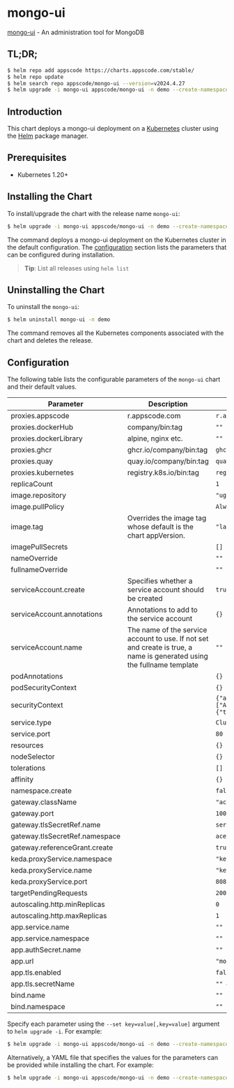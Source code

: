 # mongo-ui

[mongo-ui](https://github.com/kubedb/mongo-gui) - An administration tool for MongoDB

## TL;DR;

```bash
$ helm repo add appscode https://charts.appscode.com/stable/
$ helm repo update
$ helm search repo appscode/mongo-ui --version=v2024.4.27
$ helm upgrade -i mongo-ui appscode/mongo-ui -n demo --create-namespace --version=v2024.4.27
```

## Introduction

This chart deploys a mongo-ui deployment on a [Kubernetes](http://kubernetes.io) cluster using the [Helm](https://helm.sh) package manager.

## Prerequisites

- Kubernetes 1.20+

## Installing the Chart

To install/upgrade the chart with the release name `mongo-ui`:

```bash
$ helm upgrade -i mongo-ui appscode/mongo-ui -n demo --create-namespace --version=v2024.4.27
```

The command deploys a mongo-ui deployment on the Kubernetes cluster in the default configuration. The [configuration](#configuration) section lists the parameters that can be configured during installation.

> **Tip**: List all releases using `helm list`

## Uninstalling the Chart

To uninstall the `mongo-ui`:

```bash
$ helm uninstall mongo-ui -n demo
```

The command removes all the Kubernetes components associated with the chart and deletes the release.

## Configuration

The following table lists the configurable parameters of the `mongo-ui` chart and their default values.

|           Parameter            |                                                      Description                                                       |                                                                                            Default                                                                                             |
|--------------------------------|------------------------------------------------------------------------------------------------------------------------|------------------------------------------------------------------------------------------------------------------------------------------------------------------------------------------------|
| proxies.appscode               | r.appscode.com                                                                                                         | <code>r.appscode.com</code>                                                                                                                                                                    |
| proxies.dockerHub              | company/bin:tag                                                                                                        | <code>""</code>                                                                                                                                                                                |
| proxies.dockerLibrary          | alpine, nginx etc.                                                                                                     | <code>""</code>                                                                                                                                                                                |
| proxies.ghcr                   | ghcr.io/company/bin:tag                                                                                                | <code>ghcr.io</code>                                                                                                                                                                           |
| proxies.quay                   | quay.io/company/bin:tag                                                                                                | <code>quay.io</code>                                                                                                                                                                           |
| proxies.kubernetes             | registry.k8s.io/bin:tag                                                                                                | <code>registry.k8s.io</code>                                                                                                                                                                   |
| replicaCount                   |                                                                                                                        | <code>1</code>                                                                                                                                                                                 |
| image.repository               |                                                                                                                        | <code>"ugleiton/mongo-gui"</code>                                                                                                                                                              |
| image.pullPolicy               |                                                                                                                        | <code>Always</code>                                                                                                                                                                            |
| image.tag                      | Overrides the image tag whose default is the chart appVersion.                                                         | <code>"latest"</code>                                                                                                                                                                          |
| imagePullSecrets               |                                                                                                                        | <code>[]</code>                                                                                                                                                                                |
| nameOverride                   |                                                                                                                        | <code>""</code>                                                                                                                                                                                |
| fullnameOverride               |                                                                                                                        | <code>""</code>                                                                                                                                                                                |
| serviceAccount.create          | Specifies whether a service account should be created                                                                  | <code>true</code>                                                                                                                                                                              |
| serviceAccount.annotations     | Annotations to add to the service account                                                                              | <code>{}</code>                                                                                                                                                                                |
| serviceAccount.name            | The name of the service account to use. If not set and create is true, a name is generated using the fullname template | <code>""</code>                                                                                                                                                                                |
| podAnnotations                 |                                                                                                                        | <code>{}</code>                                                                                                                                                                                |
| podSecurityContext             |                                                                                                                        | <code>{}</code>                                                                                                                                                                                |
| securityContext                |                                                                                                                        | <code>{"allowPrivilegeEscalation":false,"capabilities":{"drop":["ALL"]},"readOnlyRootFilesystem":true,"runAsNonRoot":true,"runAsUser":65534,"seccompProfile":{"type":"RuntimeDefault"}}</code> |
| service.type                   |                                                                                                                        | <code>ClusterIP</code>                                                                                                                                                                         |
| service.port                   |                                                                                                                        | <code>80</code>                                                                                                                                                                                |
| resources                      |                                                                                                                        | <code>{}</code>                                                                                                                                                                                |
| nodeSelector                   |                                                                                                                        | <code>{}</code>                                                                                                                                                                                |
| tolerations                    |                                                                                                                        | <code>[]</code>                                                                                                                                                                                |
| affinity                       |                                                                                                                        | <code>{}</code>                                                                                                                                                                                |
| namespace.create               |                                                                                                                        | <code>false</code>                                                                                                                                                                             |
| gateway.className              |                                                                                                                        | <code>"ace"</code>                                                                                                                                                                             |
| gateway.port                   |                                                                                                                        | <code>10000</code>                                                                                                                                                                             |
| gateway.tlsSecretRef.name      |                                                                                                                        | <code>service-presets-cert</code>                                                                                                                                                              |
| gateway.tlsSecretRef.namespace |                                                                                                                        | <code>ace</code>                                                                                                                                                                               |
| gateway.referenceGrant.create  |                                                                                                                        | <code>true</code>                                                                                                                                                                              |
| keda.proxyService.namespace    |                                                                                                                        | <code>"keda"</code>                                                                                                                                                                            |
| keda.proxyService.name         |                                                                                                                        | <code>"keda-add-ons-http-interceptor-proxy"</code>                                                                                                                                             |
| keda.proxyService.port         |                                                                                                                        | <code>8080</code>                                                                                                                                                                              |
| targetPendingRequests          |                                                                                                                        | <code>200</code>                                                                                                                                                                               |
| autoscaling.http.minReplicas   |                                                                                                                        | <code>0</code>                                                                                                                                                                                 |
| autoscaling.http.maxReplicas   |                                                                                                                        | <code>1</code>                                                                                                                                                                                 |
| app.service.name               |                                                                                                                        | <code>""</code>                                                                                                                                                                                |
| app.service.namespace          |                                                                                                                        | <code>""</code>                                                                                                                                                                                |
| app.authSecret.name            |                                                                                                                        | <code>""</code>                                                                                                                                                                                |
| app.url                        |                                                                                                                        | <code>"mongodb://root:***@*.*.svc:27017?retryWrites=true&w=majority"</code>                                                                                                                    |
| app.tls.enabled                |                                                                                                                        | <code>false</code>                                                                                                                                                                             |
| app.tls.secretName             |                                                                                                                        | <code>"" # mongo client cert</code>                                                                                                                                                            |
| bind.name                      |                                                                                                                        | <code>""</code>                                                                                                                                                                                |
| bind.namespace                 |                                                                                                                        | <code>""</code>                                                                                                                                                                                |


Specify each parameter using the `--set key=value[,key=value]` argument to `helm upgrade -i`. For example:

```bash
$ helm upgrade -i mongo-ui appscode/mongo-ui -n demo --create-namespace --version=v2024.4.27 --set image.tag=latest
```

Alternatively, a YAML file that specifies the values for the parameters can be provided while
installing the chart. For example:

```bash
$ helm upgrade -i mongo-ui appscode/mongo-ui -n demo --create-namespace --version=v2024.4.27 --values values.yaml
```
